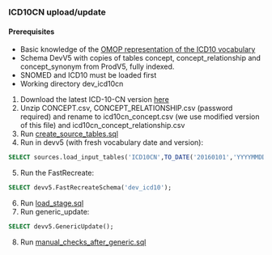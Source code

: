 ### ICD10CN upload/update

#### Prerequisites
- Basic knowledge of the [OMOP representation of the ICD10 vocabulary](https://www.ohdsi.org/web/wiki/doku.php?id=documentation:vocabulary:icd10gm)
- Schema DevV5 with copies of tables concept, concept_relationship and concept_synonym from ProdV5, fully indexed.
- SNOMED and ICD10 must be loaded first
- Working directory dev_icd10cn

1. Download the latest ICD-10-CN version [here](https://github.com/ohdsi-china/Phase1Testing)
2. Unzip CONCEPT.csv, CONCEPT_RELATIONSHIP.csv (password required) and rename to icd10cn_concept.csv (we use modified version of this file) and icd10cn_concept_relationship.csv
3. Run [create_source_tables.sql](https://github.com/OHDSI/Vocabulary-v5.0/blob/master/ICD10CN/create_source_tables.sql)
4. Run in devv5 (with fresh vocabulary date and version): 
```sql
SELECT sources.load_input_tables('ICD10CN',TO_DATE('20160101','YYYYMMDD'),'2016 Release');
```
5. Run the FastRecreate:
```sql
SELECT devv5.FastRecreateSchema('dev_icd10'); 
```
6. Run [load_stage.sql](https://github.com/OHDSI/Vocabulary-v5.0/blob/master/ICD10CN/load_stage.sql)
7. Run generic_update: 
```sql
SELECT devv5.GenericUpdate();
```
8. Run [manual_checks_after_generic.sql](https://github.com/OHDSI/Vocabulary-v5.0/blob/master/working/manual_checks_after_generic.sql)
